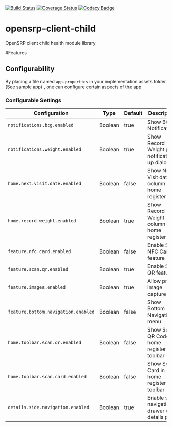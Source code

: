 [![Build Status](https://travis-ci.org/OpenSRP/opensrp-client-child.svg?branch=master)](https://travis-ci.org/OpenSRP/opensrp-client-child) [![Coverage Status](https://coveralls.io/repos/github/OpenSRP/opensrp-client-child/badge.svg?branch=master)](https://coveralls.io/github/OpenSRP/opensrp-client-child?branch=master)
[![Codacy Badge](https://api.codacy.com/project/badge/Grade/b8b5e3c6e9284bffb993d07b235a8691)](https://www.codacy.com/app/OpenSRP/opensrp-client-child?utm_source=github.com&amp;utm_medium=referral&amp;utm_content=OpenSRP/opensrp-client-child&amp;utm_campaign=Badge_Grade)

# opensrp-client-child
OpenSRP client child health module library

#Features
## Configurability

By placing a file named `app.properties` in your implementation assets folder (See sample app) , one can configure certain aspects of the app

### Configurable Settings

| Configuration                       | Type    | Default | Description                                   |
| ----------------------------------- | ------- | ------- | ----------------------------------------------|
| `notifications.bcg.enabled`         | Boolean | true    | Show BCG Notifications                        |
| `notifications.weight.enabled`      | Boolean | true    | Show Record Weight pop notification up dialog |
| `home.next.visit.date.enabled`      | Boolean | false   | Show Next Visit date column in home register  |
| `home.record.weight.enabled`        | Boolean | true    | Show Record Weight column in home register    |
| `feature.nfc.card.enabled`          | Boolean | false   | Enable Scan NFC Card feature                  |
| `feature.scan.qr.enabled`           | Boolean | true    | Enable Scan QR feature                        |
| `feature.images.enabled`            | Boolean | true    | Allow profile image capture                   |
| `feature.bottom.navigation.enabled` | Boolean | false   | Show Bottom Navigation menu                   |
| `home.toolbar.scan.qr.enabled`      | Boolean | false   | Show Scan QR Code in home register toolbar    |
| `home.toolbar.scan.card.enabled`    | Boolean | false   | Show Scan Card in home register toolbar       |
| `details.side.navigation.enabled`   | Boolean | true    | Enable side navigation drawer on details page |